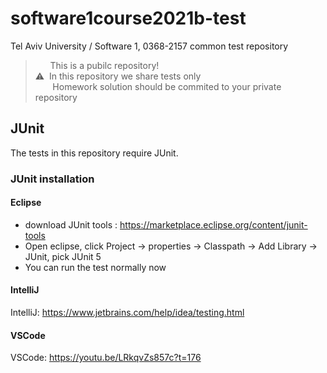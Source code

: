 # software1course2021b-test
Tel Aviv University / Software 1, 0368-2157 common test repository
> &nbsp;&nbsp;&nbsp;&nbsp;&nbsp; This is a pubilc repository! <br>
>⚠️&nbsp;&nbsp;In this repository we share tests only <br>
> &nbsp;&nbsp;&nbsp;&nbsp;&nbsp;&nbsp;&nbsp;Homework solution should be commited to your private repository
## JUnit
The tests in this repository require JUnit.

### JUnit installation
#### Eclipse
* download JUnit tools : https://marketplace.eclipse.org/content/junit-tools <br>
* Open eclipse, click Project -> properties -> Classpath -> Add Library -> JUnit, pick JUnit 5 <br>
* You can run the test normally now
#### IntelliJ
IntelliJ: https://www.jetbrains.com/help/idea/testing.html <br>
#### VSCode
VSCode: https://youtu.be/LRkqvZs857c?t=176



